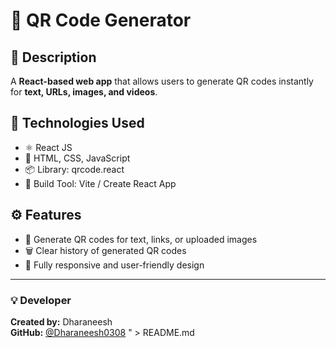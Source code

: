 # 🧩 QR Code Generator

## 🚀 Description
A **React-based web app** that allows users to generate QR codes instantly for **text, URLs, images, and videos**.

## 🧠 Technologies Used
- ⚛️ React JS
- 🧱 HTML, CSS, JavaScript
- 📦 Library: qrcode.react
- 🧰 Build Tool: Vite / Create React App

## ⚙️ Features
- 📝 Generate QR codes for text, links, or uploaded images
- 🗑️ Clear history of generated QR codes
- 📱 Fully responsive and user-friendly design

---

### 💡 Developer
**Created by:** Dharaneesh  
**GitHub:** [@Dharaneesh0308](https://github.com/Dharaneesh0308)
" > README.md
